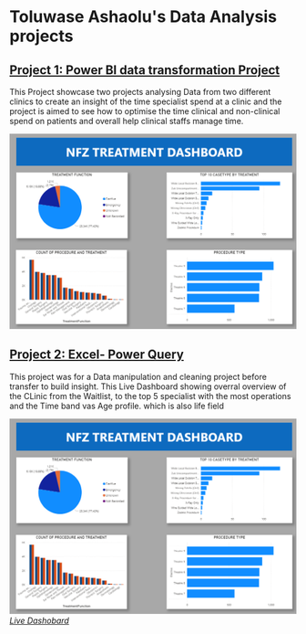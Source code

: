 # **Toluwase Ashaolu's Data Analysis projects**

## [Project 1: Power BI data transformation Project](https://github.com/Ashyboss/Power_BI_Dashboards)
This Project showcase two projects analysing Data from two different clinics to create an insight of the time specialist spend at a clinic and the project is aimed to see how to optimise the time clinical and non-clinical spend on patients and overall help clinical staffs manage time.

![NFZ_Treatment](image.png)

## [Project 2: Excel- Power Query](https://github.com/Ashyboss/Data_Transformation_using-_power_Query)
This project was for a Data manipulation and cleaning project before transfer to build insight. This Live Dashboard showing overral overview of the CLinic from the Waitlist, to the top 5 specialist with the most operations and the Time band vas Age profile. which is also life field

![IMAGE](image.png)
*[Live Dashobard](https://github.com/Ashyboss/Toluwase-Ashaolu-s-DATA-projects/blob/main/image.png)*

